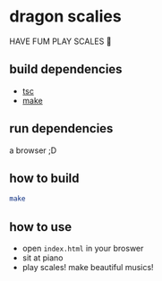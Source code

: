 # dragon scalies

HAVE FUM PLAY SCALES 🎵

## build dependencies

- [tsc](https://www.typescriptlang.org/)
- [make](https://www.gnu.org/software/make/)

## run dependencies

a browser ;D

## how to build

```sh
make
```

## how to use

- open `index.html` in your broswer
- sit at piano
- play scales! make beautiful musics!

